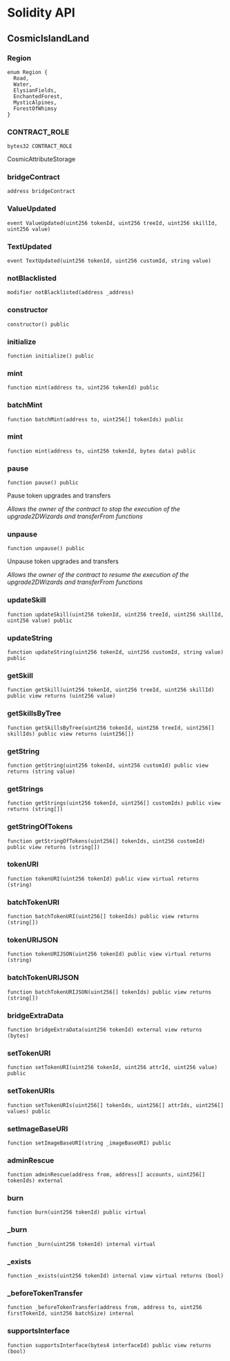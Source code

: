 # Solidity API

## CosmicIslandLand

### Region

```solidity
enum Region {
  Road,
  Water,
  ElysianFields,
  EnchantedForest,
  MysticAlpines,
  ForestOfWhimsy
}
```

### CONTRACT_ROLE

```solidity
bytes32 CONTRACT_ROLE
```

CosmicAttributeStorage

### bridgeContract

```solidity
address bridgeContract
```

### ValueUpdated

```solidity
event ValueUpdated(uint256 tokenId, uint256 treeId, uint256 skillId, uint256 value)
```

### TextUpdated

```solidity
event TextUpdated(uint256 tokenId, uint256 customId, string value)
```

### notBlacklisted

```solidity
modifier notBlacklisted(address _address)
```

### constructor

```solidity
constructor() public
```

### initialize

```solidity
function initialize() public
```

### mint

```solidity
function mint(address to, uint256 tokenId) public
```

### batchMint

```solidity
function batchMint(address to, uint256[] tokenIds) public
```

### mint

```solidity
function mint(address to, uint256 tokenId, bytes data) public
```

### pause

```solidity
function pause() public
```

Pause token upgrades and transfers

_Allows the owner of the contract to stop the execution of
     the upgrade2DWizards and transferFrom functions_

### unpause

```solidity
function unpause() public
```

Unpause token upgrades and transfers

_Allows the owner of the contract to resume the execution of
     the upgrade2DWizards and transferFrom functions_

### updateSkill

```solidity
function updateSkill(uint256 tokenId, uint256 treeId, uint256 skillId, uint256 value) public
```

### updateString

```solidity
function updateString(uint256 tokenId, uint256 customId, string value) public
```

### getSkill

```solidity
function getSkill(uint256 tokenId, uint256 treeId, uint256 skillId) public view returns (uint256 value)
```

### getSkillsByTree

```solidity
function getSkillsByTree(uint256 tokenId, uint256 treeId, uint256[] skillIds) public view returns (uint256[])
```

### getString

```solidity
function getString(uint256 tokenId, uint256 customId) public view returns (string value)
```

### getStrings

```solidity
function getStrings(uint256 tokenId, uint256[] customIds) public view returns (string[])
```

### getStringOfTokens

```solidity
function getStringOfTokens(uint256[] tokenIds, uint256 customId) public view returns (string[])
```

### tokenURI

```solidity
function tokenURI(uint256 tokenId) public view virtual returns (string)
```

### batchTokenURI

```solidity
function batchTokenURI(uint256[] tokenIds) public view returns (string[])
```

### tokenURIJSON

```solidity
function tokenURIJSON(uint256 tokenId) public view virtual returns (string)
```

### batchTokenURIJSON

```solidity
function batchTokenURIJSON(uint256[] tokenIds) public view returns (string[])
```

### bridgeExtraData

```solidity
function bridgeExtraData(uint256 tokenId) external view returns (bytes)
```

### setTokenURI

```solidity
function setTokenURI(uint256 tokenId, uint256 attrId, uint256 value) public
```

### setTokenURIs

```solidity
function setTokenURIs(uint256[] tokenIds, uint256[] attrIds, uint256[] values) public
```

### setImageBaseURI

```solidity
function setImageBaseURI(string _imageBaseURI) public
```

### adminRescue

```solidity
function adminRescue(address from, address[] accounts, uint256[] tokenIds) external
```

### burn

```solidity
function burn(uint256 tokenId) public virtual
```

### _burn

```solidity
function _burn(uint256 tokenId) internal virtual
```

### _exists

```solidity
function _exists(uint256 tokenId) internal view virtual returns (bool)
```

### _beforeTokenTransfer

```solidity
function _beforeTokenTransfer(address from, address to, uint256 firstTokenId, uint256 batchSize) internal
```

### supportsInterface

```solidity
function supportsInterface(bytes4 interfaceId) public view returns (bool)
```

